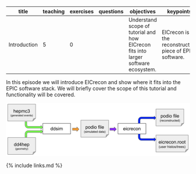 

| title        | teaching | exercises | questions | objectives                                                                         | keypoints                                              |
|--------------|----------|-----------|-----------|------------------------------------------------------------------------------------|--------------------------------------------------------|
| Introduction | 5        | 0         |           | Understand scope of tutorial and how EICrecon fits into larger software ecosystem. | EICrecon is the reconstruction piece of EPIC software. |



In this episode we will introduce EICrecon and show where it fits into the EPIC software stack. We will
briefly cover the scope of this tutorial and functionality will be covered.

![image Simulated Data Flow](img/simulated_data_flow.png)

{% include links.md %}  

